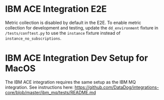 # IBM ACE Integration E2E

Metric collection is disabled by default in the E2E. To enable metric collection for development and testing, update the `dd_environment` fixture in `/tests/conftest.py` to use the `instance` fixture instead of `instance_no_subscriptions`.


# IBM ACE Integration Dev Setup for MacOS

The IBM ACE integration requires the same setup as the IBM MQ integration. See instructions here: https://github.com/DataDog/integrations-core/blob/master/ibm_mq/tests/README.md
